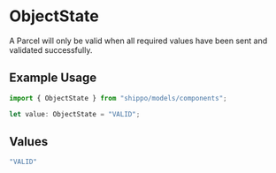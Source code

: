 # ObjectState

A Parcel will only be valid when all required values have been sent and validated successfully.

## Example Usage

```typescript
import { ObjectState } from "shippo/models/components";

let value: ObjectState = "VALID";
```

## Values

```typescript
"VALID"
```